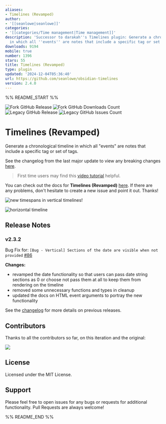 ```yaml
---
aliases:
- Timelines (Revamped)
author:
- '[[seanlowe|seanlowe]]'
categories:
- '[[categories/Time management|Time management]]'
description: 'Successor to darakah''s Timelines plugin: Generate a chronological timeline
  in which all ''events'' are notes that include a specific tag or set of tags.'
downloads: 9194
mobile: true
number: 1396
stars: 55
title: Timelines (Revamped)
type: plugin
updated: '2024-12-04T05:36:40'
url: https://github.com/seanlowe/obsidian-timelines
version: 2.4.0
---
```


%% README_START %%

![Fork GitHub Release](https://img.shields.io/github/v/release/seanlowe/obsidian-timelines)
![Fork GitHub Downloads Count](https://img.shields.io/github/downloads/seanlowe/obsidian-timelines/total)
![Legacy GitHub Release](https://img.shields.io/github/v/release/Darakah/obsidian-timelines?label=Last%20Legacy%20Release&color=red)
![Legacy GitHub Issues Count](https://img.shields.io/github/issues/Darakah/obsidian-timelines?label=Legacy%20Issues)

# Timelines (Revamped)

Generate a chronological timeline in which all "events" are notes that include a specific tag or set of tags.

See the changelog from the last major update to view any breaking changes [here](./changelog.md#v200).

> First time users may find this [video tutorial](https://www.youtube.com/watch?v=4SQWnjniQAE) helpful.

You can check out the docs for **Timelines (Revamped)** [here](https://seanlowe.github.io/obsidian-timelines). If there are any problems, don't hesitate to create a new issue and point it out. Thanks!

![new timespans in vertical timelines!](https://raw.githubusercontent.com/seanlowe/obsidian-timelines/HEAD/docs/assets/images/vertical-time-spans.png)

![horizontal timeline](https://raw.githubusercontent.com/seanlowe/obsidian-timelines/HEAD/docs/assets/images/horizontal_example.png)

## Release Notes

### v2.3.2

Bug Fix for: `[Bug - Vertical] Sections of the date are visible when not provided` [#86](https://github.com/seanlowe/obsidian-timelines/issues/86)

**Changes:**
- revamped the date functionality so that users can pass date string sections as 0 or choose not pass them at all to keep them from rendering on the timeline
- removed some unnecessary functions and types in cleanup
- updated the docs on HTML event arguments to portray the new functionality

See the [changelog](./changelog.md) for more details on previous releases.

## Contributors

Thanks to all the contributors so far, on this iteration and the original:

<a href="https://github.com/seanlowe/obsidian-timelines/graphs/contributors">
  <img src="https://contrib.rocks/image?repo=seanlowe/obsidian-timelines" />
</a>

## License

Licensed under the MIT License.

## Support

Please feel free to open issues for any bugs or requests for additional functionality. Pull Requests are always welcome!


%% README_END %%
